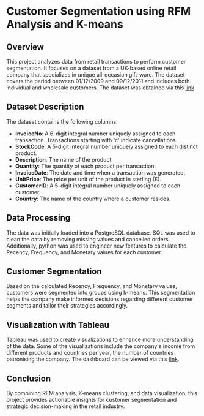 # Customer Segmentation using RFM Analysis and K-means

## Overview

This project analyzes data from retail transactions to perform customer segmentation. It focuses on a dataset from a UK-based online retail company that specializes in unique all-occasion gift-ware. The dataset covers the period between 01/12/2009 and 09/12/2011 and includes both individual and wholesale customers. The dataset was obtained via this [link](kaggle.com/datasets/mathchi/online-retail-ii-data-set-from-ml-repository)

## Dataset Description

The dataset contains the following columns:

- **InvoiceNo**: A 6-digit integral number uniquely assigned to each transaction. Transactions starting with 'c' indicate cancellations.
- **StockCode**: A 5-digit integral number uniquely assigned to each distinct product.
- **Description**: The name of the product.
- **Quantity**: The quantity of each product per transaction.
- **InvoiceDate**: The date and time when a transaction was generated.
- **UnitPrice**: The price per unit of the product in sterling (£).
- **CustomerID**: A 5-digit integral number uniquely assigned to each customer.
- **Country**: The name of the country where a customer resides.

## Data Processing

The data was initially loaded into a PostgreSQL database. SQL was used to clean the data by removing missing values and cancelled orders. Additionally, python was used to engineer new features to calculate the Recency, Frequency, and Monetary values for each customer.

## Customer Segmentation

Based on the calculated Recency, Frequency, and Monetary values, customers were segmented into groups using k-means. This segmentation helps the company make informed decisions regarding different customer segments and tailor their strategies accordingly.

## Visualization with Tableau

Tableau was used to create visualizations to enhance more understanding of the data. Some of the visualizations include the company's income from different products and countries per year, the number of countries patronising the company. The dashboard can be viewed via this [link](https://public.tableau.com/views/WOW202219_16844900305140/Dashboard1?:language=en-US&publish=yes&:display_count=n&:origin=viz_share_link).

## Conclusion

By combining RFM analysis, K-means clustering, and data visualization, this project provides actionable insights for customer segmentation and strategic decision-making in the retail industry.
